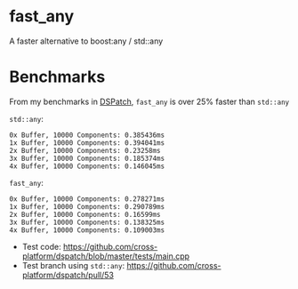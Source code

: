 # fast_any
A faster alternative to boost:any / std::any

# Benchmarks

From my benchmarks in <a href=https://github.com/cross-platform/dspatch>DSPatch</a>, `fast_any` is over 25% faster than `std::any`

`std::any`:
```
0x Buffer, 10000 Components: 0.385436ms
1x Buffer, 10000 Components: 0.394041ms
2x Buffer, 10000 Components: 0.23258ms
3x Buffer, 10000 Components: 0.185374ms
4x Buffer, 10000 Components: 0.146045ms
```

`fast_any`:
```
0x Buffer, 10000 Components: 0.278271ms
1x Buffer, 10000 Components: 0.290789ms
2x Buffer, 10000 Components: 0.16599ms
3x Buffer, 10000 Components: 0.138325ms
4x Buffer, 10000 Components: 0.109003ms
```

- Test code: https://github.com/cross-platform/dspatch/blob/master/tests/main.cpp
- Test branch using `std::any`: https://github.com/cross-platform/dspatch/pull/53
